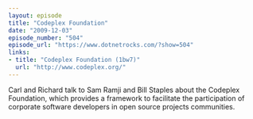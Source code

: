 ```yaml
---
layout: episode
title: "Codeplex Foundation"
date: "2009-12-03"
episode_number: "504"
episode_url: "https://www.dotnetrocks.com/?show=504"
links:
- title: "Codeplex Foundation (1bw7)"
  url: "http://www.codeplex.org/"
---
```


Carl and Richard talk to Sam Ramji and Bill Staples about the Codeplex Foundation, which provides a framework to facilitate the participation of corporate software developers in open source projects communities.
